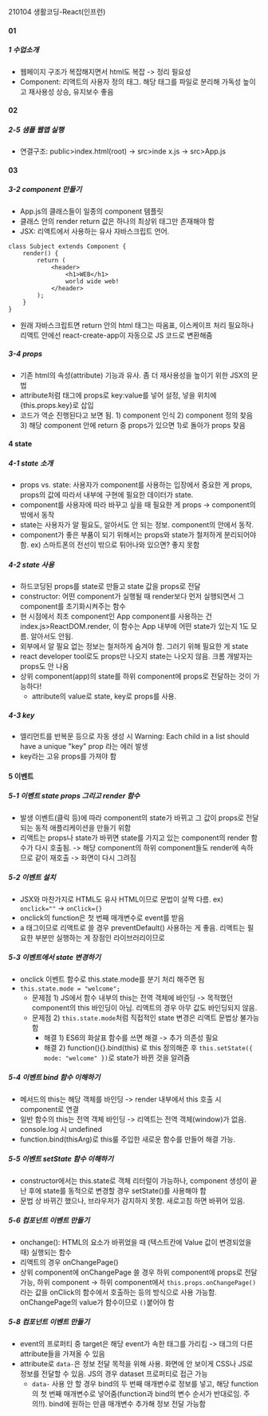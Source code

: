 210104 생활코딩-React(인프런)

#### 01

##### 1 수업소개

- 웹페이지 구조가 복잡해지면서 html도 복잡 -> 정리 필요성
- Component: 리액트의 사용자 정의 태그. 해당 태그를 파일로 분리해 가독성 높이고 재사용성 상승, 유지보수 좋음

#### 02

##### 2-5 샘플 웹앱 실행

- 연결구조: public>index.html(root) -> src>inde
  x.js -> src>App.js

#### 03

##### 3-2 component 만들기

- App.js의 클래스들이 일종의 component 템플릿
- 클래스 안의 render return 값은 하나의 최상위 태그만 존재해야 함
- JSX: 리액트에서 사용하는 유사 자바스크립트 언어.

```
class Subject extends Component {
	render() {
		return (
			<header>
				<h1>WEB</h1>
				world wide web!
			</header>
		);
	}
}
```

- 원래 자바스크립트면 return 안의 html 태그는 따옴표, 이스케이프 처리 필요하나 리액트 안에선 react-create-app이 자동으로 JS 코드로 변환해줌

##### 3-4 props

- 기존 html의 속성(attribute) 기능과 유사. 좀 더 재사용성을 높이기 위한 JSX의 문법
- attribute처럼 태그에 props로 key:value를 넣어 설정, 넣을 위치에 {this.props.key}로 삽입
- 코드가 역순 진행된다고 보면 됨. 1) component 인식 2) component 정의 찾음 3) 해당 component 안에 return 중 props가 있으면 1)로 돌아가 props 찾음

#### 4 state

##### 4-1 state 소개

- props vs. state: 사용자가 component를 사용하는 입장에서 중요한 게 props, props의 값에 따라서 내부에 구현에 필요한 데이터가 state.
- component를 사용자에 따라 바꾸고 싶을 때 필요한 게 props -> component의 밖에서 동작
- state는 사용자가 알 필요도, 알아서도 안 되는 정보. component의 안에서 동작.
- component가 좋은 부품이 되기 위해서는 props와 state가 철저하게 분리되어야 함. ex) 스마트폰의 전선이 밖으로 튀어나와 있으면? 좋지 못함

##### 4-2 state 사용

- 하드코딩된 props를 state로 만들고 state 값을 props로 전달
- constructor: 어떤 component가 실행될 때 render보다 먼저 실행되면서 그 component를 초기화시켜주는 함수
- 현 시점에서 최초 component인 App component를 사용하는 건 index.js>ReactDOM.render, 이 함수는 App 내부에 어떤 state가 있는지 1도 모름. 알아서도 안됨.
- 외부에서 알 필요 없는 정보는 철저하게 숨겨야 함. 그러기 위해 필요한 게 state
- react developer tool로도 props만 나오지 state는 나오지 않음. 크롬 개발자는 props도 안 나옴
- 상위 component(app)의 state를 하위 component에 props로 전달하는 것이 가능하다!
  - attribute의 value로 state, key로 props를 사용.

##### 4-3 key

- 엘리먼트를 반복문 등으로 자동 생성 시 Warning: Each child in a list should have a unique "key" prop 라는 에러 발생
- key라는 고유 props를 가져야 함

#### 5 이벤트

##### 5-1 이벤트 state props 그리고 render 함수

- 발생 이벤트(클릭 등)에 따라 component의 state가 바뀌고 그 값이 props로 전달되는 동적 애플리케이션을 만들기 위함
- 리액트는 props나 state가 바뀌면 state를 가지고 있는 component의 render 함수가 다시 호출됨. -> 해당 component의 하위 component들도 render에 속하므로 같이 재호출 -> 화면이 다시 그려짐

##### 5-2 이벤트 설치

- JSX와 마찬가지로 HTML도 유사 HTML이므로 문법이 살짝 다름. ex) `onclick=""` -> `onClick={}`
- onclick의 function은 첫 번째 매개변수로 event를 받음
- a 태그이므로 리액트로 쓸 경우 preventDefault() 사용하는 게 좋음. 리액트는 필요한 부분만 실행하는 게 장점인 라이브러리이므로

##### 5-3 이벤트에서 state 변경하기

- onclick 이벤트 함수로 this.state.mode를 분기 처리 해주면 됨
- `this.state.mode = "welcome";`
  - 문제점 1) JS에서 함수 내부의 this는 전역 객체에 바인딩 -> 목적했던 component의 this 바인딩이 아님. 리액트의 경우 아무 값도 바인딩되지 않음.
  - 문제점 2) `this.state.mode`처럼 직접적인 state 변경은 리액트 문법상 불가능함
    - 해결 1) ES6의 화살표 함수를 쓰면 해결 -> 추가 의존성 필요
    - 해결 2) function(){}.bind(this) 로 this 정의해준 후 `this.setState({ mode: "welcome" })`로 state가 바뀐 것을 알려줌

##### 5-4 이벤트 bind 함수 이해하기

- 메서드의 this는 해당 객체를 바인딩 -> render 내부에서 this 호출 시 component로 연결
- 일반 함수의 this는 전역 객체 바인딩 -> 리액트는 전역 객체(window)가 없음. console.log 시 undefined
- function.bind(thisArg)로 this룰 주입한 새로운 함수를 만들어 해결 가능.

##### 5-5 이벤트 setState 함수 이해하기

- constructor에서는 this.state로 객체 리터럴이 가능하나, component 생성이 끝난 후에 state를 동적으로 변경할 경우 setState()를 사용해야 함
- 문법 상 바뀌긴 했으나, 브라우저가 감지하지 못함. 새로고침 하면 바뀌어 있음.

##### 5-6 컴포넌트 이벤트 만들기

- onchange(): HTML의 요소가 바뀌었을 때 (텍스트칸에 Value 값이 변경되었을 때) 실행되는 함수
- 리액트의 경우 onChangePage()
- 상위 component에 onChangePage 쓸 경우 하위 component에 props로 전달 가능, 하위 component -> 하위 component에서 `this.props.onChangePage()`라는 값을 onClick의 함수에서 호출하는 등의 방식으로 사용 가능함. onChangePage의 value가 함수이므로 `()`붙어야 함

##### 5-8 컴포넌트 이벤트 만들기

- event의 프로퍼티 중 target은 해당 event가 속한 태그를 가리킴 -> 태그의 다른 attribute들을 가져올 수 있음
- attribute로 `data-`은 정보 전달 목적을 위해 사용. 화면에 안 보이게 CSS나 JS로 정보를 전달할 수 있음. JS의 경우 dataset 프로퍼티로 접근 가능
  - `data-` 사용 안 할 경우 bind의 두 번째 매개변수로 정보를 넣고, 해당 function의 첫 번째 매개변수로 넣어줌(function과 bind의 변수 순서가 반대로임. 주의!!). bind에 원하는 만큼 매개변수 추가해 정보 전달 가능함
